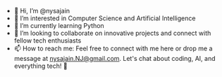 - 👋 Hi, I’m @nysajain
- 👀 I’m interested in Computer Science and Artificial Intelligence
- 🌱 I’m currently learning Python
- 💞️ I’m looking to collaborate on innovative projects and connect with fellow tech enthusiasts
- 📫 How to reach me: Feel free to connect with me here or drop me a message at nysajain.NJ@gmail.com. Let's chat about coding, AI, and everything tech! 🚀

<!---
nysajain/nysajain is a ✨ special ✨ repository because its `README.md` (this file) appears on your GitHub profile.
You can click the Preview link to take a look at your changes.
--->

